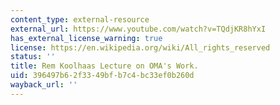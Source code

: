 ```yaml
---
content_type: external-resource
external_url: https://www.youtube.com/watch?v=TQdjKR8hYxI
has_external_license_warning: true
license: https://en.wikipedia.org/wiki/All_rights_reserved
status: ''
title: Rem Koolhaas Lecture on OMA's Work.
uid: 396497b6-2f33-49bf-b7c4-bc33ef0b260d
wayback_url: ''
---
```

